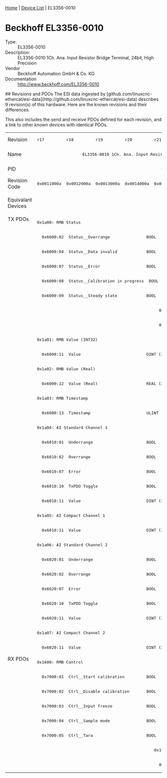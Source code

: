 <div class="nav"><a href="/esi-data">Home</a> | <a href="/esi-data/devices">Device List</a> | EL3356-0010</div>

#  Beckhoff EL3356-0010

<dl>
  <dt>Type:</dt><dd>EL3356-0010</dd>
  <dt>Description:</dt><dd>EL3356-0010 1Ch. Ana. Input Resistor Bridge Terminal, 24bit, High Precision</dd>
  <dt>Vendor</dt><dd>Beckhoff Automation GmbH & Co. KG</dd>
  <dt>Documentation</dt><dd><a href="http://www.beckhoff.com/EL3356-0010">http://www.beckhoff.com/EL3356-0010</a></dd>
</dl>
## Revisions and PDOs
The ESI data ingested by [github.com/linuxcnc-ethercat/esi-data](http://github.com/linuxcnc-ethercat/esi-data) describes 9 revision(s) of this hardware.  Here are the known revisions and their differences.

This also includes the send and receive PDOs defined for each revision, and a link to other known devices with identical PDOs.

<table>
<tr >
<td class="first">Revision</td>
<td ><pre>r17</pre></td>
<td ><pre>r18</pre></td>
<td ><pre>r19</pre></td>
<td ><pre>r20</pre></td>
<td ><pre>r21</pre></td>
<td ><pre>r22</pre></td>
<td ><pre>r23</pre></td>
<td ><pre>r24</pre></td>
<td ><pre>r25</pre></td>
</tr>
<tr >
<td class="first">Name</td>
<td  colspan=9 align="center"><pre>EL3356-0010 1Ch. Ana. Input Resistor Bridge Terminal, 24bit, High Precision</pre></td>
</tr>
<tr >
<td class="first">PID</td>
<td  colspan=9 align="center"><pre>0x0d1c3052</pre></td>
</tr>
<tr >
<td class="first">Revision Code</td>
<td ><pre>0x0011000a</pre></td>
<td ><pre>0x0012000a</pre></td>
<td ><pre>0x0013000a</pre></td>
<td ><pre>0x0014000a</pre></td>
<td ><pre>0x0015000a</pre></td>
<td ><pre>0x0016000a</pre></td>
<td ><pre>0x0017000a</pre></td>
<td ><pre>0x0018000a</pre></td>
<td ><pre>0x0019000a</pre></td>
</tr>
<tr >
<td class="first">Equivalant Devices</td>
<td  colspan=4 align="center"></td>
<td  colspan=4 align="center"><pre><a href="EP3356-0022">EP3356-0022 r16</a><br/><a href="EP3356-0022">EP3356-0022 r17</a><br/><a href="EP3356-0022">EP3356-0022 r22</a></pre></td>
<td ><pre><a href="EL3356-0020">EL3356-0020 r25</a><br/><a href="EL3356-0030">EL3356-0030 r25</a><br/><a href="EPP3356-0022">EPP3356-0022 r25</a></pre></td>
</tr>
<tr class="txpdo pdosection">
<td class="first" rowspan=30 valign=top>TX PDOs</td>
<td colspan=9 align="left"><pre>0x1a00: RMB Status</pre></td>
<td></td>
</tr>
<tr class="txpdo">
<td  colspan=9 align="left"><pre>  0x6000:02  Status__Overrange               BOOL</pre></td>
</tr>
<tr class="txpdo">
<td  colspan=9 align="left"><pre>  0x6000:04  Status__Data invalid            BOOL</pre></td>
</tr>
<tr class="txpdo">
<td  colspan=9 align="left"><pre>  0x6000:07  Status__Error                   BOOL</pre></td>
</tr>
<tr class="txpdo">
<td  colspan=9 align="left"><pre>  0x6000:08  Status__Calibration in progress  BOOL</pre></td>
</tr>
<tr class="txpdo">
<td  colspan=9 align="left"><pre>  0x6000:09  Status__Steady state            BOOL</pre></td>
</tr>
<tr class="txpdo">
<td  colspan=4 align="left"></td>
<td  colspan=5 align="left"><pre>  0x6000:0e  Status__Sync error              BOOL</pre></td>
</tr>
<tr class="txpdo">
<td  colspan=4 align="left"></td>
<td  colspan=5 align="left"><pre>  0x6000:10  Status__TxPDO Toggle            BOOL</pre></td>
</tr>
<tr class="txpdo pdosection">
<td  colspan=9 align="left"><pre>0x1a01: RMB Value (INT32)</pre></td>
</tr>
<tr class="txpdo">
<td  colspan=9 align="left"><pre>  0x6000:11  Value                           DINT (32 bits)</pre></td>
</tr>
<tr class="txpdo pdosection">
<td  colspan=9 align="left"><pre>0x1a02: RMB Value (Real)</pre></td>
</tr>
<tr class="txpdo">
<td  colspan=9 align="left"><pre>  0x6000:12  Value (Real)                    REAL (32 bits)</pre></td>
</tr>
<tr class="txpdo pdosection">
<td  colspan=9 align="left"><pre>0x1a03: RMB Timestamp</pre></td>
</tr>
<tr class="txpdo">
<td  colspan=9 align="left"><pre>  0x6000:13  Timestamp                       ULINT (64 bits)</pre></td>
</tr>
<tr class="txpdo pdosection">
<td  colspan=9 align="left"><pre>0x1a04: AI Standard Channel 1</pre></td>
</tr>
<tr class="txpdo">
<td  colspan=9 align="left"><pre>  0x6010:01  Underrange                      BOOL</pre></td>
</tr>
<tr class="txpdo">
<td  colspan=9 align="left"><pre>  0x6010:02  Overrange                       BOOL</pre></td>
</tr>
<tr class="txpdo">
<td  colspan=9 align="left"><pre>  0x6010:07  Error                           BOOL</pre></td>
</tr>
<tr class="txpdo">
<td  colspan=9 align="left"><pre>  0x6010:10  TxPDO Toggle                    BOOL</pre></td>
</tr>
<tr class="txpdo">
<td  colspan=9 align="left"><pre>  0x6010:11  Value                           DINT (32 bits)</pre></td>
</tr>
<tr class="txpdo pdosection">
<td  colspan=9 align="left"><pre>0x1a05: AI Compact Channel 1</pre></td>
</tr>
<tr class="txpdo">
<td  colspan=9 align="left"><pre>  0x6010:11  Value                           DINT (32 bits)</pre></td>
</tr>
<tr class="txpdo pdosection">
<td  colspan=9 align="left"><pre>0x1a06: AI Standard Channel 2</pre></td>
</tr>
<tr class="txpdo">
<td  colspan=9 align="left"><pre>  0x6020:01  Underrange                      BOOL</pre></td>
</tr>
<tr class="txpdo">
<td  colspan=9 align="left"><pre>  0x6020:02  Overrange                       BOOL</pre></td>
</tr>
<tr class="txpdo">
<td  colspan=9 align="left"><pre>  0x6020:07  Error                           BOOL</pre></td>
</tr>
<tr class="txpdo">
<td  colspan=9 align="left"><pre>  0x6020:10  TxPDO Toggle                    BOOL</pre></td>
</tr>
<tr class="txpdo">
<td  colspan=9 align="left"><pre>  0x6020:11  Value                           DINT (32 bits)</pre></td>
</tr>
<tr class="txpdo pdosection">
<td  colspan=9 align="left"><pre>0x1a07: AI Compact Channel 2</pre></td>
</tr>
<tr class="txpdo">
<td  colspan=9 align="left"><pre>  0x6020:11  Value                           DINT (32 bits)</pre></td>
</tr>
<tr class="rxpdo pdosection">
<td class="first" rowspan=8 valign=top>RX PDOs</td>
<td colspan=9 align="left"><pre>0x1600: RMB Control</pre></td>
<td></td>
</tr>
<tr class="rxpdo">
<td  colspan=9 align="left"><pre>  0x7000:01  Ctrl__Start calibration         BOOL</pre></td>
</tr>
<tr class="rxpdo">
<td  colspan=9 align="left"><pre>  0x7000:02  Ctrl__Disable calibration       BOOL</pre></td>
</tr>
<tr class="rxpdo">
<td  colspan=9 align="left"><pre>  0x7000:03  Ctrl__Input freeze              BOOL</pre></td>
</tr>
<tr class="rxpdo">
<td  colspan=9 align="left"><pre>  0x7000:04  Ctrl__Sample mode               BOOL</pre></td>
</tr>
<tr class="rxpdo">
<td  colspan=9 align="left"><pre>  0x7000:05  Ctrl__Tara                      BOOL</pre></td>
</tr>
<tr class="rxpdo pdosection">
<td  colspan=4 align="left"></td>
<td  colspan=5 align="left"><pre>0x1601: RMB Filter frequency</pre></td>
</tr>
<tr class="rxpdo">
<td  colspan=4 align="left"></td>
<td  colspan=5 align="left"><pre>  0x7000:11  Filter frequency                UINT (16 bits)</pre></td>
</tr>
</table>
